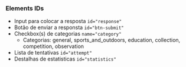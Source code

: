 ### Elements IDs

- Input para colocar a resposta `id="response"`
- Botão de enviar a responsta `id="btn-submit"`
- Checkbox(s) de categorias `name="category"`
    - Categorias: general, sports_and_outdoors, education, collection, competition, observation
- Lista de tentativas `id="attempt"`
- Destalhas de estatisticas `id="statistics"`